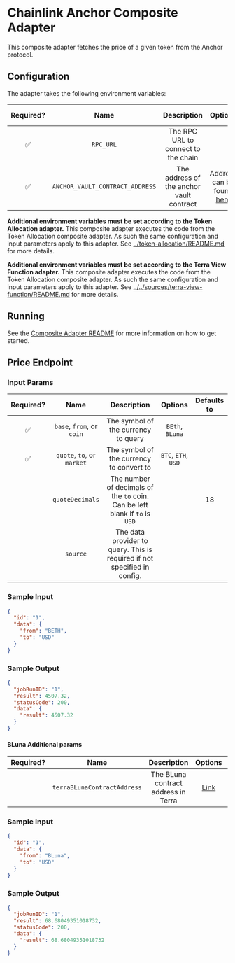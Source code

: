 # Chainlink Anchor Composite Adapter

This composite adapter fetches the price of a given token from the Anchor protocol.

## Configuration

The adapter takes the following environment variables:

| Required? |              Name               |               Description                |                                             Options                                             | Defaults to |
| :-------: | :-----------------------------: | :--------------------------------------: | :---------------------------------------------------------------------------------------------: | :---------: |
|    ✅     |            `RPC_URL`            |   The RPC URL to connect to the chain    |                                                                                                 |             |
|    ✅     | `ANCHOR_VAULT_CONTRACT_ADDRESS` | The address of the anchor vault contract | Address can be found [here](https://docs.anchorprotocol.com/smart-contracts/deployed-contracts) |             |

**Additional environment variables must be set according to the Token Allocation adapter.**
This composite adapter executes the code from the Token Allocation composite adapter. As such the same configuration and input parameters apply to this adapter. See [../token-allocation/README.md](../token-allocation/README.md) for more details.

**Additional environment variables must be set according to the Terra View Function adapter.**
This composite adapter executes the code from the Token Allocation composite adapter. As such the same configuration and input parameters apply to this adapter. See [../../sources/terra-view-function/README.md](../sources/terra-view-function/README.md) for more details.

## Running

See the [Composite Adapter README](../README.md) for more information on how to get started.

## Price Endpoint

### Input Params

| Required? |            Name            |                                 Description                                 |       Options       | Defaults to |
| :-------: | :------------------------: | :-------------------------------------------------------------------------: | :-----------------: | :---------: |
|    ✅     | `base`, `from`, or `coin`  |                     The symbol of the currency to query                     |   `BEth`, `BLuna`   |             |
|    ✅     | `quote`, `to`, or `market` |                  The symbol of the currency to convert to                   | `BTC`, `ETH`, `USD` |             |
|           |      `quoteDecimals`       | The number of decimals of the `to` coin. Can be left blank if `to` is `USD` |                     |     18      |
|           |          `source`          |  The data provider to query. This is required if not specified in config.   |                     |             |

### Sample Input

```json
{
  "id": "1",
  "data": {
    "from": "BETH",
    "to": "USD"
  }
}
```

### Sample Output

```json
{
  "jobRunID": "1",
  "result": 4507.32,
  "statusCode": 200,
  "data": {
    "result": 4507.32
  }
}
```

#### BLuna Additional params

| Required? |            Name             |             Description             |                                  Options                                   |                  Defaults to                   |
| :-------: | :-------------------------: | :---------------------------------: | :------------------------------------------------------------------------: | :--------------------------------------------: |
|           | `terraBLunaContractAddress` | The BLuna contract address in Terra | [Link](https://docs.anchorprotocol.com/smart-contracts/deployed-contracts) | `terra1mtwph2juhj0rvjz7dy92gvl6xvukaxu8rfv8ts` |

### Sample Input

```json
{
  "id": "1",
  "data": {
    "from": "BLuna",
    "to": "USD"
  }
}
```

### Sample Output

```json
{
  "jobRunID": "1",
  "result": 68.68049351018732,
  "statusCode": 200,
  "data": {
    "result": 68.68049351018732
  }
}
```
